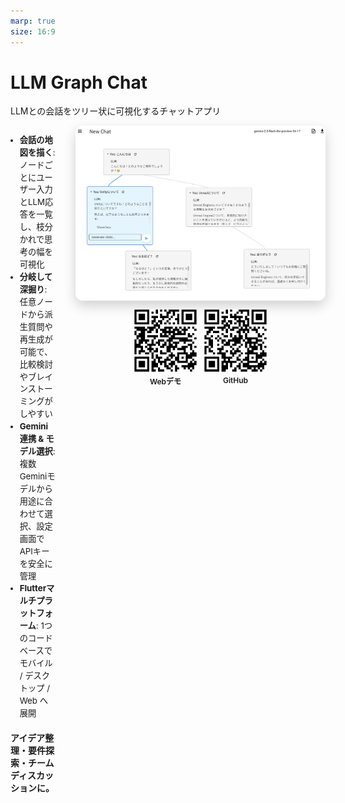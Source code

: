 ```yaml
---
marp: true
size: 16:9
---
```


# LLM Graph Chat
LLMとの会話をツリー状に可視化するチャットアプリ

<div style="display:flex; gap:32px; align-items:flex-start;">
  <div style="flex:1;">
    <ul style="padding-left:1.1em; font-size:0.95em; line-height:1.5;">
      <li><strong>会話の地図を描く</strong>: ノードごとにユーザー入力とLLM応答を一覧し、枝分かれで思考の幅を可視化</li>
      <li><strong>分岐して深掘り</strong>: 任意ノードから派生質問や再生成が可能で、比較検討やブレインストーミングがしやすい</li>
      <li><strong>Gemini連携 & モデル選択</strong>: 複数Geminiモデルから用途に合わせて選択、設定画面でAPIキーを安全に管理</li>
      <li><strong>Flutterマルチプラットフォーム</strong>: 1つのコードベースでモバイル / デスクトップ / Web へ展開</li>
    </ul>
    <p style="margin-top:18px; font-weight:600;">アイデア整理・要件探索・チームディスカッションに。</p>
  </div>
  <div style="width:400px; display:flex; flex-direction:column; align-items:center; gap:14px;">
    <img src="./image.png" style="width:100%; border-radius:12px; box-shadow:0 8px 20px rgba(0,0,0,0.18);" alt="アプリのスクリーンショット" />
    <div style="display:flex; gap:12px; justify-content:center;">
      <div style="display:flex; flex-direction:column; align-items:center; gap:6px;">
        <img src="assets/web_demo_qr.png" style="width:100px;" alt="WebデモQRコード" />
        <span style="font-size:12px; font-weight:600;">Webデモ</span>
      </div>
      <div style="display:flex; flex-direction:column; align-items:center; gap:6px;">
        <img src="assets/github_repo_qr.png" style="width:100px;" alt="GitHubリポジトリQRコード" />
        <span style="font-size:12px; font-weight:600;">GitHub</span>
      </div>
    </div>
  </div>
</div>
